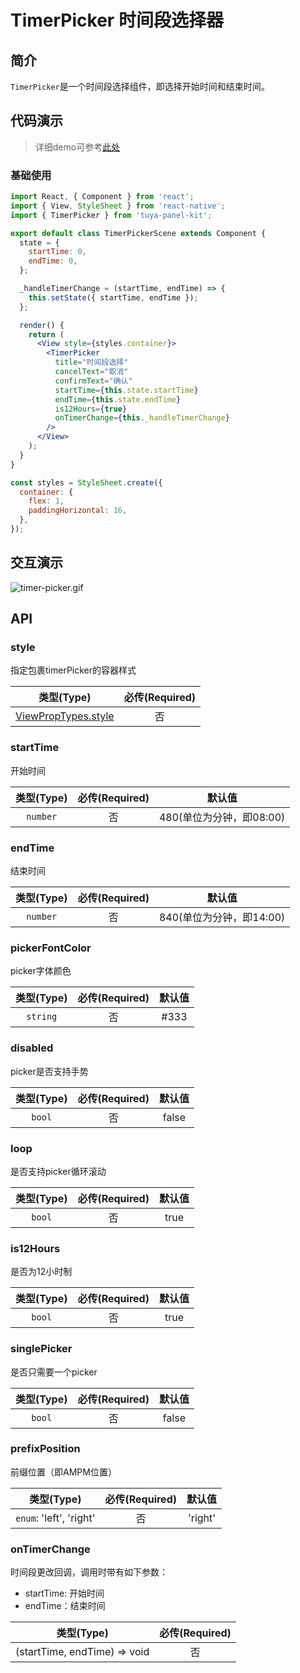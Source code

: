 # TimerPicker 时间段选择器

<a name="a4d3b02a"></a>
## 简介

`TimerPicker`是一个时间段选择组件，即选择开始时间和结束时间。

<a name="da441097"></a>
## 代码演示

> 详细demo可参考[此处](https://github.com/tuya/tuya-panel-kit/tree/master/example/src/scenes)

<a name="a7ac592d"></a>
### 基础使用

```jsx
import React, { Component } from 'react';
import { View, StyleSheet } from 'react-native';
import { TimerPicker } from 'tuya-panel-kit';

export default class TimerPickerScene extends Component {
  state = {
    startTime: 0,
    endTime: 0,
  };

  _handleTimerChange = (startTime, endTime) => {
    this.setState({ startTime, endTime });
  };

  render() {
    return (
      <View style={styles.container}>
        <TimerPicker
          title="时间段选择"
          cancelText="取消"
          confirmText="确认"
          startTime={this.state.startTime}
          endTime={this.state.endTime}
          is12Hours={true}
          onTimerChange={this._handleTimerChange}
        />
      </View>
    );
  }
}

const styles = StyleSheet.create({
  container: {
    flex: 1,
    paddingHorizontal: 16,
  },
});

```

## 交互演示

![timer-picker.gif](https://airtake-public-data.oss-cn-hangzhou.aliyuncs.com/fe-static/tuya-docs/d639d032-51d4-473e-aa40-15174043bd1c.gif)

<a name="API"></a>
## API

<a name="style"></a>
### style

指定包裹timerPicker的容器样式

| 类型(Type) | 必传(Required) |
| :---: | :---: |
| [ViewPropTypes.style](https://facebook.github.io/react-native/docs/style) | 否 |


<a name="mode"></a>
### startTime

开始时间

| 类型(Type) | 必传(Required) | 默认值 |
| :---: | :---: | :---: |
| `number` | 否 | 480(单位为分钟，即08:00) |


<a name="maxDate"></a>
### endTime

结束时间

| 类型(Type) | 必传(Required) | 默认值 |
| :---: | :---: | :---: |
| `number` | 否 | 840(单位为分钟，即14:00) |

<a name="pickerFontColor"></a>
### pickerFontColor

picker字体颜色

| 类型(Type) | 必传(Required) | 默认值 |
| :---: | :---: | :---: |
| `string` | 否 | #333 |
  

<a name="disabled"></a>
### disabled

picker是否支持手势

| 类型(Type) | 必传(Required) | 默认值 |
| :---: | :---: | :---: |
| `bool` | 否 | false |

<a name="loop"></a>
### loop

是否支持picker循环滚动

| 类型(Type) | 必传(Required) | 默认值 |
| :---: | :---: | :---: |
| `bool` | 否 | true |



<a name="is12Hours"></a>
### is12Hours

是否为12小时制

| 类型(Type) | 必传(Required) | 默认值 |
| :---: | :---: | :---: |
| `bool` | 否 | true |


<a name="isAmpmFirst"></a>
### singlePicker

是否只需要一个picker

| 类型(Type) | 必传(Required) | 默认值 |
| :---: | :---: | :---: |
| `bool` | 否 | false |


<a name="locale"></a>
### prefixPosition

前缀位置（即AMPM位置）

| 类型(Type) | 必传(Required) | 默认值 |
| :---: | :---: | :---: |
| `enum`: 'left', 'right' | 否 | 'right' |


<a name="onValueChange"></a>
### onTimerChange

时间段更改回调，调用时带有如下参数：

- startTime: 开始时间
- endTime：结束时间

| 类型(Type) | 必传(Required) |
| :---: | :---: |
| (startTime, endTime) => void | 否 |
